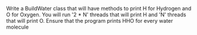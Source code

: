 Write a BuildWater class that will have methods to print H for Hydrogen and O for Oxygen.
You will run '2 * N' threads that will print H and 'N' threads that will print O.
Ensure that the program prints HHO for every water molecule